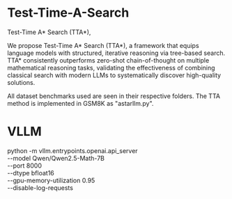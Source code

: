 # Test-Time-A-Search
Test-Time A* Search (TTA*),

We propose Test-Time A* Search (TTA*), a framework that equips language models with structured,
iterative reasoning via tree-based search. TTA* consistently outperforms zero-shot chain-of-thought
on multiple mathematical reasoning tasks, validating the effectiveness of combining classical search
with modern LLMs to systematically discover high-quality solutions.

All dataset benchmarks used are seen in their respective folders. The TTA method is implemented in GSM8K as "astarllm.py".


# VLLM

python -m vllm.entrypoints.openai.api_server \
    --model Qwen/Qwen2.5-Math-7B \
    --port 8000 \
    --dtype bfloat16 \
    --gpu-memory-utilization 0.95 \
    --disable-log-requests
